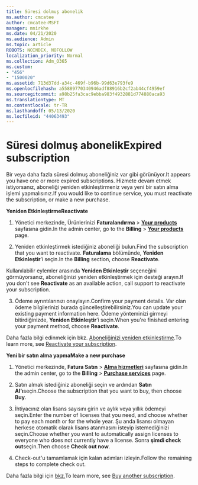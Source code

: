 ```yaml
---
title: Süresi dolmuş abonelik
ms.author: cmcatee
author: cmcatee-MSFT
manager: mnirkhe
ms.date: 04/21/2020
ms.audience: Admin
ms.topic: article
ROBOTS: NOINDEX, NOFOLLOW
localization_priority: Normal
ms.collection: Adm_O365
ms.custom:
- "456"
- "1500020"
ms.assetid: 713d37dd-a34c-469f-b96b-99d63e793fe9
ms.openlocfilehash: a55889770340946adf88916b2cf2ab44cf4959ef
ms.sourcegitcommit: a98b25fa3cac9ebba983f4932881d774880aca93
ms.translationtype: MT
ms.contentlocale: tr-TR
ms.lasthandoff: 05/13/2020
ms.locfileid: "44063493"
---
```

# <a name="expired-subscription"></a><span data-ttu-id="0d377-102">Süresi dolmuş abonelik</span><span class="sxs-lookup"><span data-stu-id="0d377-102">Expired subscription</span></span>

<span data-ttu-id="0d377-103">Bir veya daha fazla süresi dolmuş aboneliğiniz var gibi görünüyor.</span><span class="sxs-lookup"><span data-stu-id="0d377-103">It appears you have one or more expired subscriptions.</span></span> <span data-ttu-id="0d377-104">Hizmete devam etmek istiyorsanız, aboneliği yeniden etkinleştirmeniz veya yeni bir satın alma işlemi yapmalısınız.</span><span class="sxs-lookup"><span data-stu-id="0d377-104">If you would like to continue service, you must reactivate the subscription, or make a new purchase.</span></span>
  
<span data-ttu-id="0d377-105">**Yeniden Etkinleştirme**</span><span class="sxs-lookup"><span data-stu-id="0d377-105">**Reactivate**</span></span>
  
1. <span data-ttu-id="0d377-106">Yönetici merkezinde, Ürünlerinizi **Faturalandırma** \> **[Your products](https://go.microsoft.com/fwlink/p/?linkid=842054)** sayfasına gidin.</span><span class="sxs-lookup"><span data-stu-id="0d377-106">In the admin center, go to the **Billing** \> **[Your products](https://go.microsoft.com/fwlink/p/?linkid=842054)** page.</span></span>

2. <span data-ttu-id="0d377-107">Yeniden etkinleştirmek istediğiniz aboneliği bulun.</span><span class="sxs-lookup"><span data-stu-id="0d377-107">Find the subscription that you want to reactivate.</span></span> <span data-ttu-id="0d377-108">**Faturalama** bölümünde, **Yeniden Etkinleştir**’i seçin.</span><span class="sxs-lookup"><span data-stu-id="0d377-108">In the **Billing** section, choose **Reactivate**.</span></span>

<span data-ttu-id="0d377-109">Kullanılabilir eylemler arasında **Yeniden Etkinleştir** seçeneğini görmüyorsanız, aboneliğinizi yeniden etkinleştirmek için desteği arayın.</span><span class="sxs-lookup"><span data-stu-id="0d377-109">If you don't see **Reactivate** as an available action, call support to reactivate your subscription.</span></span>

3. <span data-ttu-id="0d377-110">Ödeme ayrıntılarınızı onaylayın.</span><span class="sxs-lookup"><span data-stu-id="0d377-110">Confirm your payment details.</span></span> <span data-ttu-id="0d377-111">Var olan ödeme bilgilerinizi burada güncelleştirebilirsiniz.</span><span class="sxs-lookup"><span data-stu-id="0d377-111">You can update your existing payment information here.</span></span> <span data-ttu-id="0d377-112">Ödeme yönteminizi girmeyi bitirdiğinizde, **Yeniden Etkinleştir**’i seçin.</span><span class="sxs-lookup"><span data-stu-id="0d377-112">When you're finished entering your payment method, choose **Reactivate**.</span></span>

<span data-ttu-id="0d377-113">Daha fazla bilgi edinmek için bkz. [Aboneliğinizi yeniden etkinleştirme](https://docs.microsoft.com/office365/admin/subscriptions-and-billing/reactivate-your-subscription).</span><span class="sxs-lookup"><span data-stu-id="0d377-113">To learn more, see [Reactivate your subscription](https://docs.microsoft.com/office365/admin/subscriptions-and-billing/reactivate-your-subscription).</span></span>

<span data-ttu-id="0d377-114">**Yeni bir satın alma yapma**</span><span class="sxs-lookup"><span data-stu-id="0d377-114">**Make a new purchase**</span></span>
  
1. <span data-ttu-id="0d377-115">Yönetici merkezinde, **Fatura Satın** \> **[Alma hizmetleri](https://go.microsoft.com/fwlink/p/?linkid=868433)** sayfasına gidin.</span><span class="sxs-lookup"><span data-stu-id="0d377-115">In the admin center, go to the **Billing** \> **[Purchase services](https://go.microsoft.com/fwlink/p/?linkid=868433)** page.</span></span>

2. <span data-ttu-id="0d377-116">Satın almak istediğiniz aboneliği seçin ve ardından **Satın Al'ı**seçin.</span><span class="sxs-lookup"><span data-stu-id="0d377-116">Choose the subscription that you want to buy, then choose **Buy**.</span></span>

3. <span data-ttu-id="0d377-117">İhtiyacınız olan lisans sayısını girin ve aylık veya yıllık ödemeyi seçin.</span><span class="sxs-lookup"><span data-stu-id="0d377-117">Enter the number of licenses that you need, and choose whether to pay each month or for the whole year.</span></span> <span data-ttu-id="0d377-118">Şu anda lisansı olmayan herkese otomatik olarak lisans atanmasını isteyip istemediğinizi seçin.</span><span class="sxs-lookup"><span data-stu-id="0d377-118">Choose whether you want to automatically assign licenses to everyone who does not currently have a license.</span></span> <span data-ttu-id="0d377-119">Sonra **şimdi check out**seçin.</span><span class="sxs-lookup"><span data-stu-id="0d377-119">Then choose **Check out now**.</span></span>

4. <span data-ttu-id="0d377-120">Check-out'u tamamlamak için kalan adımları izleyin.</span><span class="sxs-lookup"><span data-stu-id="0d377-120">Follow the remaining steps to complete check out.</span></span>

<span data-ttu-id="0d377-121">Daha fazla bilgi için [bkz.](https://docs.microsoft.com/office365/admin/subscriptions-and-billing/buy-another-subscription)</span><span class="sxs-lookup"><span data-stu-id="0d377-121">To learn more, see [Buy another subscription](https://docs.microsoft.com/office365/admin/subscriptions-and-billing/buy-another-subscription).</span></span>